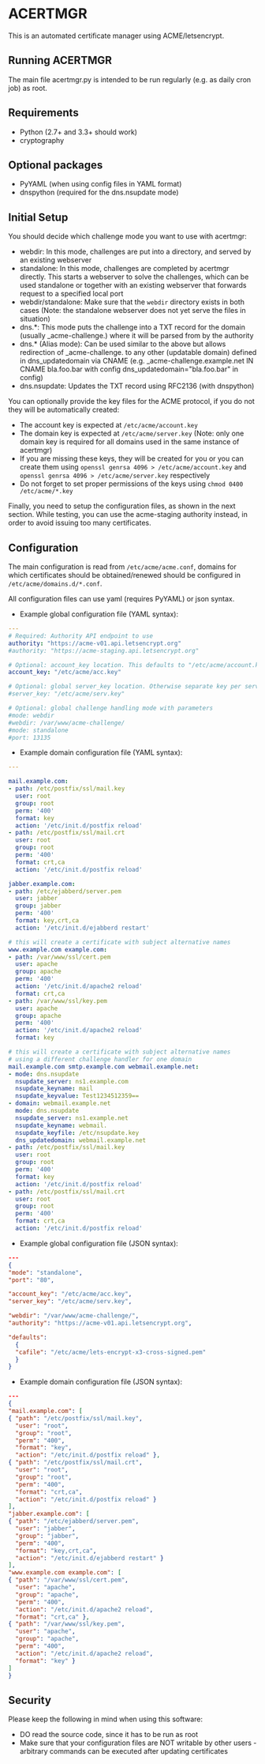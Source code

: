 ACERTMGR
========

This is an automated certificate manager using ACME/letsencrypt.

Running ACERTMGR
----------------

The main file acertmgr.py is intended to be run regularly (e.g. as daily cron job) as root.

Requirements
------------

  * Python (2.7+ and 3.3+ should work)
  * cryptography
  
Optional packages
-----------------

  * PyYAML (when using config files in YAML format)
  * dnspython (required for the dns.nsupdate mode)

Initial Setup
-------------

You should decide which challenge mode you want to use with acertmgr:
  * webdir: In this mode, challenges are put into a directory, and served by an existing webserver
  * standalone: In this mode, challenges are completed by acertmgr directly.
    This starts a webserver to solve the challenges, which can be used standalone or together with an existing webserver that forwards request to a specified local port
  * webdir/standalone: Make sure that the `webdir` directory exists in both cases (Note: the standalone webserver does not yet serve the files in situation)
  * dns.*: This mode puts the challenge into a TXT record for the domain (usually _acme-challenge.<domain>) where it will be parsed from by the authority
  * dns.* (Alias mode): Can be used similar to the above but allows redirection of _acme-challenge.<domain> to any other (updatable domain) defined in dns_updatedomain via CNAME (e.g. _acme-challenge.example.net IN CNAME bla.foo.bar with config dns_updatedomain="bla.foo.bar" in config)
  * dns.nsupdate: Updates the TXT record using RFC2136 (with dnspython)

You can optionally provide the key files for the ACME protocol, if you do not they will be automatically created:
  * The account key is expected at `/etc/acme/account.key`
  * The domain key is expected at `/etc/acme/server.key` (Note: only one domain key is required for all domains used in the same instance of acertmgr)
  * If you are missing these keys, they will be created for you or you can create them using `openssl genrsa 4096 > /etc/acme/account.key` and `openssl genrsa 4096 > /etc/acme/server.key` respectively
  * Do not forget to set proper permissions of the keys using `chmod 0400 /etc/acme/*.key`

Finally, you need to setup the configuration files, as shown in the next section.
While testing, you can use the acme-staging authority instead, in order to avoid issuing too many certificates.

Configuration
-------------

The main configuration is read from `/etc/acme/acme.conf`, domains for which certificates should be obtained/renewed should be configured in `/etc/acme/domains.d/*.conf`.

All configuration files can use yaml (requires PyYAML) or json syntax.

  * Example global configuration file (YAML syntax):
```yaml
---
# Required: Authority API endpoint to use
authority: "https://acme-v01.api.letsencrypt.org"
#authority: "https://acme-staging.api.letsencrypt.org"

# Optional: account_key location. This defaults to "/etc/acme/account.key"
account_key: "/etc/acme/acc.key"

# Optional: global server_key location. Otherwise separate key per server
#server_key: "/etc/acme/serv.key"

# Optional: global challenge handling mode with parameters
#mode: webdir
#webdir: /var/www/acme-challenge/
#mode: standalone
#port: 13135
```

  * Example domain configuration file (YAML syntax):

```yaml
---

mail.example.com:
- path: /etc/postfix/ssl/mail.key
  user: root
  group: root
  perm: '400'
  format: key
  action: '/etc/init.d/postfix reload'
- path: /etc/postfix/ssl/mail.crt
  user: root
  group: root
  perm: '400'
  format: crt,ca
  action: '/etc/init.d/postfix reload'

jabber.example.com:
- path: /etc/ejabberd/server.pem
  user: jabber
  group: jabber
  perm: '400'
  format: key,crt,ca
  action: '/etc/init.d/ejabberd restart'

# this will create a certificate with subject alternative names
www.example.com example.com:
- path: /var/www/ssl/cert.pem
  user: apache
  group: apache
  perm: '400'
  action: '/etc/init.d/apache2 reload'
  format: crt,ca
- path: /var/www/ssl/key.pem
  user: apache
  group: apache
  perm: '400'
  action: '/etc/init.d/apache2 reload'
  format: key

# this will create a certificate with subject alternative names
# using a different challenge handler for one domain
mail.example.com smtp.example.com webmail.example.net:
- mode: dns.nsupdate
  nsupdate_server: ns1.example.com
  nsupdate_keyname: mail
  nsupdate_keyvalue: Test1234512359==
- domain: webmail.example.net
  mode: dns.nsupdate
  nsupdate_server: ns1.example.net
  nsupdate_keyname: webmail.
  nsupdate_keyfile: /etc/nsupdate.key
  dns_updatedomain: webmail.example.net
- path: /etc/postfix/ssl/mail.key
  user: root
  group: root
  perm: '400'
  format: key
  action: '/etc/init.d/postfix reload'
- path: /etc/postfix/ssl/mail.crt
  user: root
  group: root
  perm: '400'
  format: crt,ca
  action: '/etc/init.d/postfix reload'

```

 * Example global configuration file (JSON syntax):
```json
---
{
"mode": "standalone",
"port": "80",

"account_key": "/etc/acme/acc.key",
"server_key": "/etc/acme/serv.key",

"webdir": "/var/www/acme-challenge/",
"authority": "https://acme-v01.api.letsencrypt.org",

"defaults": 
  { 
  "cafile": "/etc/acme/lets-encrypt-x3-cross-signed.pem"
  }
}
```

  * Example domain configuration file (JSON syntax):

```json
---
{
"mail.example.com": [
{ "path": "/etc/postfix/ssl/mail.key",
  "user": "root",
  "group": "root",
  "perm": "400",
  "format": "key",
  "action": "/etc/init.d/postfix reload" },
{ "path": "/etc/postfix/ssl/mail.crt",
  "user": "root",
  "group": "root",
  "perm": "400",
  "format": "crt,ca",
  "action": "/etc/init.d/postfix reload" }
],
"jabber.example.com": [
{ "path": "/etc/ejabberd/server.pem",
  "user": "jabber",
  "group": "jabber",
  "perm": "400",
  "format": "key,crt,ca",
  "action": "/etc/init.d/ejabberd restart" }
],
"www.example.com example.com": [
{ "path": "/var/www/ssl/cert.pem",
  "user": "apache",
  "group": "apache",
  "perm": "400",
  "action": "/etc/init.d/apache2 reload",
  "format": "crt,ca" },
{ "path": "/var/www/ssl/key.pem",
  "user": "apache",
  "group": "apache",
  "perm": "400",
  "action": "/etc/init.d/apache2 reload",
  "format": "key" }
]
}
```

Security
--------

Please keep the following in mind when using this software:

  * DO read the source code, since it has to be run as root
  * Make sure that your configuration files are NOT writable by other users - arbitrary commands can be executed after updating certificates
